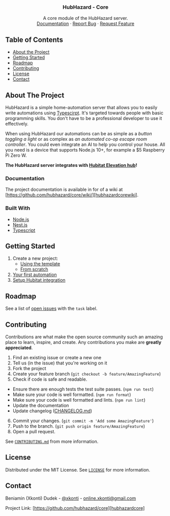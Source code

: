 <p align="center">
  <!-- LOGO
  <a href="https://github.com/hubhazard/core">
    <img src="images/logo.png" alt="Logo" width="80" height="80">
  </a>
  -->
  <h3 align="center">HubHazard - Core</h3>
  <p align="center">
    A core module of the HubHazard server.
    <br />
    <a href="https://github.com/hubhazard/core/wiki">Documentation</a>
    ·
    <a href="https://github.com/hubhazard/core/issues">Report Bug</a>
    ·
    <a href="https://github.com/hubhazard/core/issues">Request Feature</a>
  </p>
</p>

## Table of Contents

- [About the Project](#about-the-project)
- [Getting Started](#getting-started)
- [Roadmap](#roadmap)
- [Contributing](#contributing)
- [License](#license)
- [Contact](#contact)

## About The Project

HubHazard is a simple home-automation server that allows you to easily write automations using [Typescirpt][typescript].
It's targeted towards people with basic programming skills. You don't have to be a professional developer to use it
effectively.

When using HubHazard our automations can be as simple as a _button toggling a light_ or as complex as _an automated
co-op escape room controller_. You could even integrate an AI to help you control your house. All you need is a device
that supports Node.js 10+, for example a \$5 Raspberry Pi Zero W.

**The HubHazard server integrates with [Hubitat Elevation hub][hubitat]!**

### Documentation

The project documentation is available in for of a wiki at [https://github.com/hubhazard/core/wiki/][hubhazardcorewiki].

### Built With

- [Node.js][nodejs]
- [Nest.js][nestjs]
- [Typescript][typescript]

## Getting Started

1. Create a new project:
   - [Using the template][hubhazardtemplate]
   - [From scratch](https://github.com/hubhazard/core/wiki/Create-new-project-from-scratch)
1. [Your first automation](https://github.com/hubhazard/core/wiki/Your-first-automation)
1. [Setup Hubitat integration](https://github.com/hubhazard/core/wiki/Setup-Hubitat-integration)

## Roadmap

See a list of [open issues][tasks] with the `task` label.

## Contributing

Contributions are what make the open source community such an amazing place to learn, inspire,
and create. Any contributions you make are **greatly appreciated**.

1. Find an existing issue or create a new one
2. Tell us (in the issue) that you're working on it
3. Fork the project
4. Create your feature branch (`git checkout -b feature/AmazingFeature`)
5. Check if code is safe and readable.

- Ensure there are enough tests the test suite passes. (`npm run test`)
- Make sure your code is well formatted. (`npm run format`)
- Make sure your code is well formatted and lints. (`npm run lint`)
- Update the documentation
- Update changelog ([CHANGELOG.md][changelogfile])

6. Commit your changes. (`git commit -m 'Add some AmazingFeature'`)
7. Push to the branch. (`git push origin feature/AmazingFeature`)
8. Open a pull request.

See [`CONTRIBUTING.md`][contributingfile] from more information.

## License

Distributed under the MIT License. See [`LICENSE`][licensefile] for more information.

## Contact

Beniamin (Xkonti) Dudek - [@xkonti][twitterxkonti] - online.xkonti@gmail.com

Project Link: [https://github.com/hubhazard/core][hubhazardcore]

<!-- MARKDOWN LINKS & IMAGES -->

[licensefile]: ./LICENSE
[contributingfile]: ./CONTRIBUTING.md
[changelogfile]: ./CHANGELOG.md
[hubitat]: https://hubitat.com/
[nodejs]: https://nodejs.org/en/
[nestjs]: https://nestjs.com/
[typescript]: https://www.typescriptlang.org/
[tasks]: https://github.com/hubhazard/core/labels/task
[twitterxkonti]: https://twitter.com/xkonti
[hubhazardcore]: https://github.com/hubhazard/core
[hubhazardcorewiki]: https://github.com/hubhazard/core/wiki
[hubhazardtemplate]: https://github.com/hubhazard/hubhazard-basic-template
